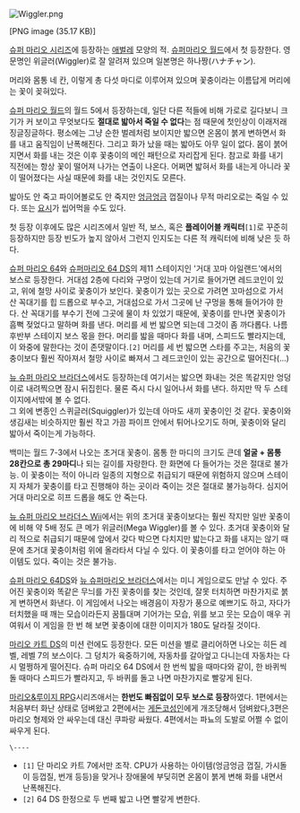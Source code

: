 ![Wiggler.png](//rv.wkcdn.net/http://rigvedawiki.net/r1/pds/Wiggler.png)

[PNG image (35.17 KB)]

[슈퍼 마리오 시리즈](%EC%8A%88%ED%8D%BC%20%EB%A7%88%EB%A6%AC%EC%98%A4%20%EC%8B%9C%EB%A6%AC%EC%A6%88.md)에 등장하는 [애벌레](%EC%95%A0%EB%B2%8C%EB%A0%88.md) 모양의 적. [슈퍼마리오 월드](%EC%8A%88%ED%8D%BC%20%EB%A7%88%EB%A6%AC%EC%98%A4%20%EC%9B%94%EB%93%9C.md)에서 첫 등장한다. 영문명인 위글러(Wiggler)로 잘 알려져 있으며 일본명은 하나짱(ハナチャン).

머리와 몸통 네 칸, 이렇게 총 다섯 마디로 이루어져 있으며 꽃충이라는 이름답게 머리에는 꽃이 꽂혀있다.

[슈퍼 마리오 월드](%EC%8A%88%ED%8D%BC%20%EB%A7%88%EB%A6%AC%EC%98%A4%20%EC%9B%94%EB%93%9C.md)의 월드 5에서 등장하는데, 일단 다른 적들에 비해 가로로 길다보니 크기가 커 보이고 무엇보다도 **절대로 밟아서 죽일 수
없다**는 점 때문에 첫인상이 이래저래 징글징글하다. 평소에는 그냥 순한 벌레처럼 보이지만 밟으면 온몸이 붉게 변하면서 화를 내고 움직임이
난폭해진다. 그리고 화가 났을 때는 밟아도 아무 일이 없다. 몸이 붉어지면서 화를 내는 것은 이후 꽃충이의 메인 패턴으로 자리잡게 된다.
참고로 화를 내기 직전에는 항상 꽃이 떨어져 나가는 연출이 나온다. 어쩌면 밟혀서 화를 내는게 아니라 꽃이 떨어졌다는 사실 때문에 화를 내는
것인지도 모른다.

밟아도 안 죽고 파이어볼로도 안 죽지만 [엉금엉금](%EC%97%89%EA%B8%88%EC%97%89%EA%B8%88.md) 껍질이나
무적 마리오로는 죽일 수 있다. 또는 [요시](%EC%9A%94%EC%8B%9C.md)가 씹어먹을 수도 있다.

첫 등장 이후에도 많은 시리즈에서 일반 적, 보스, 혹은 **플레이어블 캐릭터**`[1]`로 꾸준히 등장하지만 등장 빈도가 높지 않아서
그런지 인지도는 다른 적 캐릭터에 비해 낮은 듯 하다.

[슈퍼 마리오 64](%EC%8A%88%ED%8D%BC%20%EB%A7%88%EB%A6%AC%EC%98%A4%2064.md)와 [슈퍼마리오 64 DS](%EC%8A%88%ED%8D%BC%20%EB%A7%88%EB%A6%AC%EC%98%A4%2064%20DS.md)의
제11 스테이지인 '거대 꼬마 아일랜드'에서의 보스로 등장한다. 거대섬 2층에 다리와 구멍이 있는데 거기로 들어가면 레드코인이 있고, 위에
철망 사이로 꽃충이가 보인다. 꽃충이가 있는 곳으로 가려면 꼬마섬으로 가서 산 꼭대기를 힙 드롭으로 부수고, 거대섬으로 가서 그곳에 난
구멍을 통해 들어가야 한다. 산 꼭대기를 부수기 전에 그곳에 물이 차 있었기 때문에, 꽃충이를 만나면 꽃충이가 흠뻑 젖었다고 말하며 화를
낸다. 머리를 세 번 밟으면 되는데 그것이 좀 까다롭다. 나름 후반부 스테이지 보스 몫을 한다. 머리를 밟을 때마다 화를 내며, 스피드도
빨라지는데, 이 와중에 말한다는 것이 존댓말이다.`[2]` 머리를 세 번 밟으면 스타를 주고는, 처음의 꽃충이보다 훨씬 작아져서 철망 사이로
빠져서 그 레드코인이 있는 공간으로 떨어진다(…)

[뉴 슈퍼 마리오 브라더스](%EB%89%B4%20%EC%8A%88%ED%8D%BC%20%EB%A7%88%EB%A6%AC%EC%98%A4%20%EB%B8%8C%EB%9D%BC%EB%8D%94%EC%8A%A4.md)에서도 등장하는데 여기서는 밟으면 화내는 것은 똑같지만
엉덩이로 내려찍으면 잠시 뒤집힌다. 물론 즉시 다시 일어나서 화를 낸다. 하지만 딱 두 스테이지에서밖에 볼 수 없다.  
그 외에 변종인 스퀴글러(Squiggler)가 있는데 아마도 새끼 꽃충이인 것 같다. 꽃충이와 생김새는 비슷하지만 훨씬 작고 가끔 파이프
안에서 튀어나오기도 하며, 꽃충이와 달리 밟아서 죽이는게 가능하다.

백미는 월드 7-3에서 나오는 초거대 꽃충이. 몸통 한 마디의 크기도 큰데 **얼굴 + 몸통 28칸으로 총 29마디**나 되는 길이를
자랑한다. 한 화면에 다 들어가는 것은 절대로 불가능. 이 꽃충이는 적이 아니라 일종의 지형으로 취급되기 때문에 위험하지 않으며 스테이지
자체가 꽃충이를 타고 진행해야 하는 곳이라 죽이는 것은 절대로 불가능하다. 심지어 거대 마리오로 히프 드롭을 해도 안 죽는다.

[뉴 슈퍼 마리오 브라더스 Wii](%EB%89%B4%20%EC%8A%88%ED%8D%BC%20%EB%A7%88%EB%A6%AC%EC%98%A4%20%EB%B8%8C%EB%9D%BC%EB%8D%94%EC%8A%A4%20Wii.md)에서는 위의 초거대 꽃충이보다는 훨씬 작지만
일반 꽃충이에 비해 약 5배 정도 큰 메가 위글러(Mega Wiggler)를 볼 수 있다. 초거대 꽃충이와 달리 적으로 취급되기 때문에
앞에서 갖다 박으면 다치지만 밟는다고 화를 내지는 않기 때문에 초거대 꽃충이처럼 위에 올라타서 다닐 수 있다. 이 꽃충이를 타고 얻어야 하는
아이템도 있다. 죽이는 것은 불가능.

[슈퍼 마리오 64DS](%EC%8A%88%ED%8D%BC%20%EB%A7%88%EB%A6%AC%EC%98%A4%2064%20DS.md)와 [뉴 슈퍼마리오 브라더스](%EB%89%B4%20%EC%8A%88%ED%8D%BC%20%EB%A7%88%EB%A6%AC%EC%98%A4%20%EB%B8%8C%EB%9D%BC%EB%8D%94%EC%8A%A4.md)에서는 미니 게임으로도 만날 수 있다. 주어진 꽃충이와 똑같은 무늬를
가진 꽃충이를 찾는 것인데, 잘못 터치하면 마찬가지로 붉게 변하면서 화낸다. 이 게임에서 나오는 배경음이 자장가 풍으로 예쁘기도 하고,
자다가 터치했을 때 깨는 모습이라든지 꿈틀대며 기어가는 모습, 위를 보고 웃는 모습이 매우 귀여워서 이 게임을 한 번 해 보면 꽃충이에 대한
이미지가 180도 달라질 것이다.

[마리오 카트 DS](%EB%A7%88%EB%A6%AC%EC%98%A4%20%EC%B9%B4%ED%8A%B8%20DS.md)의 미션
런에도 등장한다. 모든 미션을 별로 클리어하면 나오는 히든 레벨, 레벨 7의 보스이다. 그 덩치가 육중하기에, 자동차를 갈아엎고 다니는데
자동차는 다시 멀쩡하게 떨어진다. 슈퍼 마리오 64 DS에서 한 번씩 밟을 때마다와 같이, 한 바퀴씩 돌 때마다 스피드가 빨라지고, 두
바퀴를 돌고 나면 마찬가지로 빨갛게 된다.

[마리오&루이지 RPG](%EB%A7%88%EB%A6%AC%EC%98%A4%26%EB%A3%A8%EC%9D%B4%EC%A7%80%20RPG.md)시리즈애서는 **한번도 빠짐없이 모두 보스로 등장**하였다. 1편에서는 처음부터 화난 상태로 덤벼왔고 2편에서는
[게돈코성인](%EA%B2%8C%EB%8F%88%EC%BD%94%EC%84%B1%EC%9D%B8.md)에게 개조당해서 덤벼왔다,3편은
마리오 형제와 안 싸우는데 대신 쿠파랑 싸웠다. 4편에서는 파뇨의 도발로 어쩔 수 없이 싸우게 된다.

`\----`

  * `[1]` 단 마리오 카트 7에서만 조작. CPU가 사용하는 아이템(엉금엉금 껍질, 가시돌이 등껍질, 번개 등등)을 맞거나 장애물에 부딪히면 온몸이 붉게 변해 화를 내면서 난폭해진다.
  * `[2]` 64 DS 한정으로 두 번째 밟고 나면 빨갛게 변한다.

